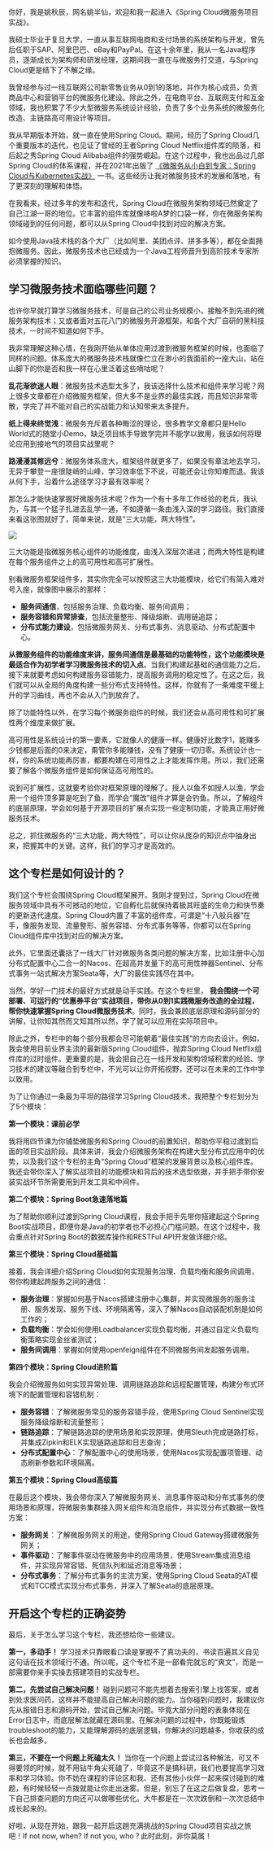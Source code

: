 你好，我是姚秋辰，网名姚半仙，欢迎和我一起进入《Spring Cloud微服务项目实战》。

我硕士毕业于复旦大学，一直从事互联网电商和支付场景的系统架构与开发，曾先后任职于SAP、阿里巴巴、eBay和PayPal。在这十余年里，我从一名Java程序员，逐渐成长为架构师和研发经理，这期间我一直在与微服务打交道，与Spring Cloud更是结下了不解之缘。

我曾经参与过一线互联网公司新零售业务从0到1的落地，并作为核心成员，负责商品中心和营销平台的微服务化建设。除此之外，在电商平台、互联网支付和互金领域，我也积累了不少大型微服务系统设计经验，负责了多个业务系统的微服务化改造、主链路高可用设计等项目。

我从早期版本开始，就一直在使用Spring Cloud。期间，经历了Spring Cloud几个重要版本的迭代，也见证了曾经的王者Spring Cloud Netflix组件库的陨落，和后起之秀Spring Cloud Alibaba组件的强势崛起。在这个过程中，我也出品过几部Spring Cloud的体系课程，并在2021年出版了 [《微服务从小白到专家：Spring Cloud与Kubernetes实战》](https://baike.baidu.com/item/%E5%BE%AE%E6%9C%8D%E5%8A%A1%E4%BB%8E%E5%B0%8F%E7%99%BD%E5%88%B0%E4%B8%93%E5%AE%B6%E2%80%94%E2%80%94Spring%20Cloud%E5%92%8CKubernetes%E5%AE%9E%E6%88%98/58937377?fr=aladdin) 一书。这些经历让我对微服务技术的发展和落地，有了更深刻的理解和体悟。

在我看来，经过多年的发布和迭代，Spring Cloud在微服务架构领域已然奠定了自己江湖一哥的地位。它丰富的组件库就像哆啦A梦的口袋一样，你在微服务架构领域碰到的任何问题，都可以从Spring Cloud中找到对应的解决方案。

如今使用Java技术栈的各个大厂（比如阿里、美团点评、拼多多等），都在全面拥抱微服务。因此，微服务技术也已经成为一个Java工程师晋升到高阶技术专家所必须掌握的知识。

## 学习微服务技术面临哪些问题？

也许你早就打算学习微服务技术，可是自己的公司业务规模小，接触不到先进的微服务架构技术；又或者面对五花八门的微服务开源框架，和各个大厂自研的黑科技技术，一时间不知道如何下手。

我非常理解这种心情，在我刚开始从单体应用过渡到微服务框架的时候，也面临了同样的问题。体系庞大的微服务技术栈就像伫立在渺小的我面前的一座大山，站在山脚下的你是否和我一样在心里泛着这些嘀咕呢？

**乱花渐欲迷人眼**：微服务技术选型太多了，我该选择什么技术和组件来学习呢？网上很多文章都在介绍微服务框架，但大多不是业界的最佳实践，而且知识非常零散，学完了并不能对自己的实战能力和认知带来太多提升。

**纸上得来终觉浅**：微服务充斥着各种晦涩的理论，很多教学文章都只是Hello World式的随堂小Demo，缺乏项目练手导致学完并不能学以致用，我该如何将理论应用到接地气的项目实战里呢？

**路漫漫其修远兮**：微服务体系庞大，框架组件就更多了，如果没有章法地去学习，无异于攀登一座很陡峭的山峰，学习效率低下不说，可能还会让你知难而退。我该从何下手，沿着什么途径学习才最有效率呢？

那怎么才能快速掌握好微服务技术呢？作为一个有十多年工作经验的老兵，我认为，与其一个猛子扎进去乱学一通，不如遵循一条由浅入深的学习路径。我们直接来看这张图就好了，简单来说，就是“三大功能，两大特性”。

![](https://static001.geekbang.org/resource/image/d3/4d/d34c09d04080a6520d54de5c896d934d.jpg?wh=2000x1143)

三大功能是指微服务核心组件的功能维度，由浅入深层次递进；而两大特性是构建在每个服务组件之上的高可用性和高可扩展性。

别看微服务框架组件多，其实你完全可以按照这三大功能模块，给它们有简入难对号入座，就像图中展示的那样：

- **服务间通信**，包括服务治理、负载均衡、服务间调用；
- **服务容错和异常排查**，包括流量整形、降级熔断、调用链追踪；
- **分布式能力建设**，包括微服务网关、分布式事务、消息驱动、分布式配置中心。

**从微服务组件的功能维度来讲，服务间通信是最基础的功能特性，这个功能模块是最适合作为初学者学习微服务技术的切入点**。当我们构建起基础的通信能力之后，接下来就要考虑如何构建服务容错能力，提高服务调用的稳定性了。在这之后，我们就可以从全局的角度构建一些分布式支持特性。这样，你就有了一条难度平缓上升的学习曲线，再也不会从入门到放弃了。

除了功能特性以外，在学习每个微服务组件的时候，我们还会从高可用性和可扩展性两个维度来做扩展。

高可用性是系统设计的第一要素，它就像人的健康一样。健康好比数字1，能赚多少钱都是后面的0来决定，甭管你多能赚钱，没有了健康一切归零。系统设计也一样，你的系统功能再厉害，都要构建在可用性之上才能发挥作用。所以，我们还需要了解各个微服务组件是如何保证高可用性的。

说到可扩展性，这就要考验你对框架原理的理解了。授人以鱼不如授人以渔，学会用一个组件顶多算是吃到了鱼，而学会“魔改”组件才算是会钓鱼。所以，了解组件的底层原理，学会如何基于开源项目的扩展点实现一些定制功能，才能真正用好微服务技术。

总之，抓住微服务的“三大功能，两大特性”，可以让你从庞杂的知识点中抽身出来，把握其中的关键。这样，我们的学习才是高效的。

## 这个专栏是如何设计的？

我们这个专栏会围绕Spring Cloud框架展开。我刚才提到过，Spring Cloud在微服务领域中具有不可撼动的地位，它自孵化后就保持着极其旺盛的生命力和快节奏的更新迭代速度。Spring Cloud内置了丰富的组件库，可谓是“十八般兵器”在手，像服务发现、流量整形、服务容错、分布式事务等等，你都可以在Spring Cloud组件库中找到对应的解决方案。

此外，它里面还囊括了一线大厂针对微服务各类问题的解决方案，比如注册中心加分布式配置中心二合一的Nacos、在超高并发量下的高可用性神器Sentinel、分布式事务一站式解决方案Seata等，大厂的最佳实践尽在其中。

当然，学好一门技术的最好方式就是动手实践。在这个专栏里， **我会围绕一个可部署、可运行的“优惠券平台”实战项目，带你从0到1实践微服务改造的全过程，帮你快速掌握Spring Cloud微服务技术**。同时，我会兼顾底层原理和源码部分的讲解，让你知其然而又知其所以然，学了就可以应用在实际项目中。

除此之外，专栏中的每个部分我都会尽可能朝着“最佳实践”的方向去设计。例如，我会使用目前业界主流的最新版Spring Cloud组件，抛弃Spring Cloud Netflix组件库的过时组件。更重要的是，我会把自己在一线开发和架构领域积累的经验、学习技术的建议等融合到专栏中，不光可以让你开拓视野，还可以在未来的工作中学以致用。

为了让你通过一条最为平坦的路径学习Spring Cloud技术，我把整个专栏划分为了5个模块：

**第一个模块：课前必学**

我将用四节课为你铺垫微服务和Spring Cloud的前置知识，帮助你平稳过渡到后面的项目实战阶段。具体来讲，我会介绍微服务架构在构建大型分布式应用中的优势，以及我们这个专栏的主角“Spring Cloud”框架的发展背景以及核心组件库。我还会带你深入了解实战项目的功能模块和背后的技术选型依据，并手把手带你安装实战环节所需要用到开发工具和中间件。

**第二个模块：Spring Boot急速落地篇**

为了帮助你顺利过渡到Spring Cloud课程，我会手把手先带你搭建起这个Spring Boot实战项目，即便你是Java的初学者也不必担心门槛问题。在这个过程中，我会重点针对Spring Boot的数据库操作和RESTFul API开发做详细介绍。

**第三个模块：Spring Cloud基础篇**

接着，我会详细介绍Spring Cloud如何实现服务治理、负载均衡和服务间调用，带你构建起跨服务之间的通信：

- **服务治理**：掌握如何基于Nacos搭建注册中心集群，并实现微服务的服务注册、服务发现、服务下线、环境隔离等，深入了解Nacos自动装配机制是如何工作的；
- **负载均衡**：学会如何使用Loadbalancer实现负载均衡，并通过自定义负载均衡策略实现金丝雀测试；
- **服务间调用**：掌握如何使用openfeign组件在不同微服务间发起服务调用。

**第四个模块：Spring Cloud进阶篇**

我会介绍微服务如何实现异常处理、调用链路追踪和远程配置管理，构建分布式环境下的配置管理和容错机制：

- **服务容错**：了解微服务常见的服务容错手段，使用Spring Cloud Sentinel实现服务降级熔断和流量整形；
- **链路追踪**：了解链路追踪的使用场景和实现原理，使用Sleuth完成链路打标，并集成Zipkin和ELK实现链路追踪和日志查询；
- **分布式配置中心**：了解配置中心的使用场景，使用Nacos实现配置项管理、动态刷新参数和环境隔离。

**第五个模块：Spring Cloud高级篇**

在最后这个模块，我会带你深入了解微服务网关、消息事件驱动和分布式事务的使用场景和原理，将微服务集群接入网关组件和消息组件，并实现分布式数据一致性方案：

- **服务网关**：了解微服务网关的用途，使用Spring Cloud Gateway搭建微服务网关；
- **事件驱动**：了解事件驱动在微服务中的应用场景，使用Stream集成消息组件，并实现异常容错、死信队列和延迟消息等场景；
- **分布式事务**：了解分布式事务的主流方案，使用Spring Cloud Seata的AT模式和TCC模式实现分布式事务，并深入了解Seata的底层原理。

## 开启这个专栏的正确姿势

最后，关于怎么学习这个专栏，我还想给你一些建议。

**第一，多动手！** 学习技术只靠眼看口读是掌握不了真功夫的，书读百遍其义自见这句话在技术领域行不通。所以呢，这个专栏不是一部看完就忘的“爽文”，而是一部需要你亲手实操去搭建项目的实战专栏。

**第二，先尝试自己解决问题！** 碰到问题可不能先想着去搜索引擎上找答案，或者到处求医问药，这样并不能提高自己解决问题的能力。当你碰到问题时，我建议你先从报错日志和源码开始，尝试自己解决问题。毕竟大部分问题的表象体现在Error日志中，而底层解法就藏在源码里。在解决问题的过程中，你既能锻炼troubleshoot的能力，又能理解源码的底层逻辑，你解决的问题越多，你收获的成长也会越多。

**第三，不要在一个问题上死磕太久！** 当你在一个问题上尝试过各种解法，可又不得要领的时候，就不用钻牛角尖死磕了，毕竟这不是搞科研，我们也要提高学习效率和学习体验。你不妨在课程的评论区和我、还有其他小伙伴一起来探讨碰到的难题，有时候轻轻一点拨就能让你走出迷雾。但是，别忘了在这之后做复盘，思考一下自己排查问题的方向还可以做哪些优化。大牛都是在一次次跌倒和一次次总结中成长起来的。

好啦，从现在开始，跟我一起开启这趟充满挑战的Spring Cloud项目实战之旅吧！If not now, when? If not you, who？此时此刻，非你莫属！